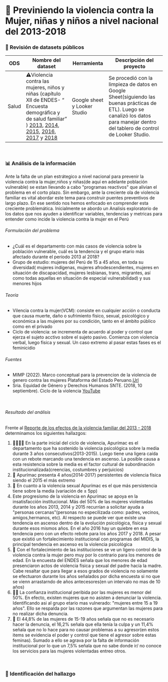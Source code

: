 # 👩 Previniendo la violencia contra la Mujer, niñas y niños a nivel nacional del 2013-2018

### 📂 Revisión de datasets públicos

ODS | Nombre del dataset | Herramienta | Descripción del proyecto
---|---|---|---
Salud| ⚠️Violencia contra las mujeres, niños y niñas (capítulo XII de ENDES- “ Encuesta demográfica y de salud familiar” ) [2013](https://www.datosabiertos.gob.pe/dataset/violencia-contra-las-mujeres-ni%C3%B1os-y-ni%C3%B1as-capitulo-xii-encuesta-demogr%C3%A1fica-y-de-salud-7), [2014](https://www.datosabiertos.gob.pe/dataset/violencia-contra-las-mujeres-ni%C3%B1os-y-ni%C3%B1as-capitulo-xii-encuesta-demogr%C3%A1fica-y-de-salud-5), [2015](https://www.datosabiertos.gob.pe/dataset/violencia-contra-las-mujeres-ni%C3%B1os-y-ni%C3%B1as-capitulo-xii-encuesta-demogr%C3%A1fica-y-de-salud-3), [2016](https://www.datosabiertos.gob.pe/dataset/violencia-contra-las-mujeres-ni%C3%B1os-y-ni%C3%B1as-capitulo-xii-encuesta-demogr%C3%A1fica-y-de-salud-0), [2017](https://www.datosabiertos.gob.pe/dataset/violencia-contra-las-mujeres-ni%C3%B1os-y-ni%C3%B1as-capitulo-xii-encuesta-demogr%C3%A1fica-y-de-salud) y [2018](https://www.datosabiertos.gob.pe/dataset/violencia-contra-las-mujeres-ni%C3%B1os-y-ni%C3%B1as-capitulo-xii-encuesta-demogr%C3%A1fica-y-de-salud-9)| Google sheet y Looker Studio | Se procedió con la limpieza de datos en Google Sheet(siguiendo las buenas prácticas de ETL). Luego se canalizó los datos para manejar dentro del tablero de control de Looker Studio. 

<br>

### 📊 Análisis de la información
Ante la falta de un plan estrátegico a nivel nacional para prevenir la violencia contra la mujer,niños y niñas(de aquí en adelante población vulnerable) se estan llevando a cabo "programas reactivos" que alivian el problema en el corto plazo. Sin embargo, ante la creciente ola de violencia familiar es vital abordar este tema para construir puentes preventivos de largo plazo.
En ese sentido nos hemos enfocado en comprender esta creciente problemática. Inicialmente se abordo un Analisis exploratorio de los datos que nos ayuden a identificar variables, tendencias y metricas para entender como incide la violencia contra la mujer en el Perú  

###### Formulación del problema
- ¿Cuál es el departamento con más casos de violencia sobre la población vulnerable, cuál es la tendencia y el grupo etario más afectado durante el período 2013 al 2018?
- Grupo de estudio: mujeres del Perú de 15 a 45 años, en toda su diversidad( mujeres indígenas, mujeres afrodescendientes, mujeres en situación de discapacidad, mujeres lesbianas, trans, migrantes, así como todas aquellas en situación de especial vulnerabilidad) y sus menores hijos

###### Teoría
- Vilencia contra la mujer(VCM): consiste en cualquier acción o conducta que causa muerte, daño o sufrimiento físico, sexual, psicológico y económica a las mujeres por su condición, tanto en el ámbito público como en el privado 
- Ciclo de violencia: se incrementa de acuerdo al poder y control que ejerza el sujeto acctivo sobre el sujeto pasivo. Comienza con violencia verbal, luego fisica y sexual. Un caso extremo al pasar estas fases es el feminicidio 

###### Fuentes
- MIMP (2022). Marco conceptual para la prevencion de la violencia de genero contra las mujeres Plataforma del Estado Peruano.[Url]( https://www.gob.pe/institucion/mimp/informes-publicaciones/2842546-el-marco-conceptual-para-la-prevencion-de-la-violencia-de-genero-contra-las-mujeres)
- Sria. Equidad de Género y Derechos Humanos SNTE. (2018, 10 septiembre). Ciclo de la violencia [YouTube](https://www.youtube.com/watch?v=pHGD4R4gHK4)

<br>

###### Resultado del análisis 
Frente al [Reporte de los efectos de la violencia familiar del 2013 - 2018 ](https://lookerstudio.google.com/reporting/6db874ae-cf89-41d5-b82b-6e1d2ef2ec02) determinamos los siguientes hallazgos:

<ol> 
<li>
 👨‍👨‍👦‍👦 En la parte inicial del ciclo de violencia, Apurímac es el departamento que ha sostenido la violencia psicológica sobre la media durante 3 años consecutivos(2013-2015). Luego tiene una ligera caída con un rebote marcando una tendencia en ascenso. La posible causa a esta resistencia sobre la media es el factor cultural de subordinación institucionalizada(creencias, costumbres y perjuicios)
</li> 
<li>
 🏥 Apurímac presenta 4 años(2014-2017) persistentes de violencia física siendo el 2015 el más extremo
</li>
 <li>
 🤰 En cuanto a la violencia sexual Apurímac es el que más persistencia tiene sobre la media (variación de ± 5pp) 
 </li>
<li>
 Este progresismo de la violencia en Apurímac se apoya en la insatisfacción institucional. Más del 50% de las mujeres violentadas durante los años 2013, 2014 y 2015 recurrían a solicitar ayuda a "personas cercanas"(personas no especilizada como: padres, vecinos, amigos,hermanos, etc). Al respecto se puede ver que existe una tendencia en ascenso dentro de la evolución psicológica, física y sexual durante esos mismos años. En el año 2016 hay un quiebre en esa tendencia pero con un efecto rebote para los años 2017 y 2018. A pesar que existió un fortalecimiento institucional con programas del MIDIS, la principal tendencia en ascenso es la violencia psicológica
</li>
<li>
👦 Con el fortalecimiento de las instituciones se ve un ligero control de la violencia contra la mujer pero muy por lo contrario para los menores de edad. En la encuesta del ENDES señala que los menores de edad presenciaron actos de violencia física y sexual del padre hacía la madre. Cabe resaltar que para llegar a esos grados de violencia no solamente se efectuaron durante los años señalados por dicha encuesta si no que se vienn arrastarndo de años antecesores(en un intervalo no mas de 10 años)
</li>
<li>
👨‍✈️ La confianza institucional peribida por las mujeres es menor del 50%. En efecto, existen mujeres que no asisten a denunciar la violencia. Identificando asi al grupo etario mas vulnerado: "mujeres entre 15 a 19 años". Ello se respalda por las razones que argumentan las mujeres para no realizar dicha denuncia.
</li>
<li>
👩 El 44,8% de las mujeres de 15-19 años señala que no es necesario hacer la denuncia, el 16,2% señala que ella tenía la culpa y un 11,4% señala que no lo hace para no causar problemas a su agresor(en estos items se evidencia el poder y control que tiene el agresor sobre estas feminas). Sumado a ello se agrava por la falta de información institucional por lo que un 7,5% señala que no sabe donde ir/ no conoce los servicios para las mujeres violentadas entreo otros.
</li>
</ol>

<br>

### 🚩 Identificación del hallazgo
